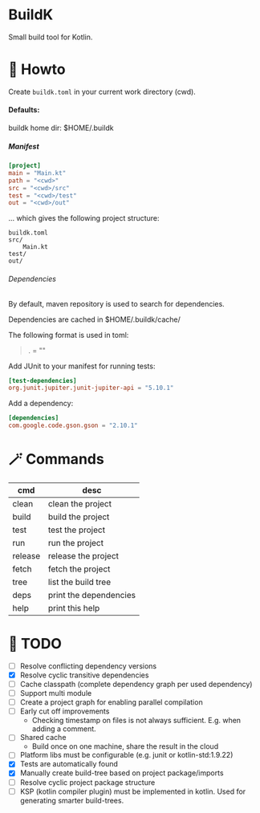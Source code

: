 # BuildK
Small build tool for Kotlin.

# 📜 Howto
Create `buildk.toml` in your current work directory (cwd).

#### Defaults:
buildk home dir: $HOME/.buildk

##### Manifest
```toml
[project]
main = "Main.kt"
path = "<cwd>"
src = "<cwd>/src"
test = "<cwd>/test"
out = "<cwd>/out"
```
... which gives the following project structure:

```
buildk.toml
src/
    Main.kt
test/
out/
```

###### Dependencies
By default, maven repository is used to search for dependencies.

Dependencies are cached in $HOME/.buildk/cache/

The following format is used in toml: 

> <groupid>.<artifactid> = "<version>"

Add JUnit to your manifest for running tests:
```toml
[test-dependencies]
org.junit.jupiter.junit-jupiter-api = "5.10.1"
```

Add a dependency:
```toml
[dependencies]
com.google.code.gson.gson = "2.10.1"
```

# 🪄 Commands

| cmd | desc |
| --- | ---- |
| clean   | clean the project      |
| build   | build the project      |
| test    | test the project       |
| run     | run the project        |
| release | release the project    |
| fetch   | fetch the project      |
| tree    | list the build tree    |
| deps    | print the dependencies |
| help    | print this help        |

# 🚧 TODO
- [ ] Resolve conflicting dependency versions
- [x] Resolve cyclic transitive dependencies
- [ ] Cache classpath (complete dependency graph per used dependency)
- [ ] Support multi module
- [ ] Create a project graph for enabling parallel compilation
- [ ] Early cut off improvements
  * Checking timestamp on files is not always sufficient. E.g. when adding a comment.
- [ ] Shared cache 
  * Build once on one machine, share the result in the cloud
- [ ] Platform libs must be configurable (e.g. junit or kotlin-std:1.9.22)
- [x] Tests are automatically found
- [x] Manually create build-tree based on project package/imports
- [ ] Resolve cyclic project package structure
- [ ] KSP (kotlin compiler plugin) must be implemented in kotlin. Used for generating smarter build-trees.
